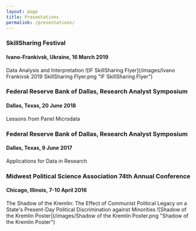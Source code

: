 ```yaml
---
layout: page
title: Presentations
permalink: /presentations/
---
```

### SkillSharing Festival
#### Ivano-Frankivsk, Ukraine, 16 March 2019
Data Analysis and Interpretation
![IF SkillSharing Flyer](/images/Ivano Frankivsk 2019 SkillSharing Flyer.png "IF SkillSharing Flyer")

### Federal Reserve Bank of Dallas, Research Analyst Symposium
#### Dallas, Texas, 20 June 2018
Lessons from Panel Microdata

### Federal Reserve Bank of Dallas, Research Analyst Symposium
#### Dallas, Texas, 9 June 2017
Applications for Data in Research

### Midwest Political Science Association 74th Annual Conference
#### Chicago, Illinois, 7-10 April 2016
The Shadow of the Kremlin: The Effect of Communist Political Legacy on a State's Present-Day Political Discrimination against Minorities
![Shadow of the Kremlin Poster](/images/Shadow of the Kremlin Poster.png "Shadow of the Kremlin Poster")
